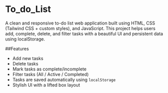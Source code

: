 # To_do_List

A clean and responsive to-do list web application built using HTML, CSS (Tailwind CSS + custom styles), and JavaScript. This project helps users add, complete, delete, and filter tasks with a beautiful UI and persistent data using localStorage.

##Features
-  Add new tasks
-  Delete tasks
-  Mark tasks as complete/incomplete
-  Filter tasks (All / Active / Completed)
-  Tasks are saved automatically using `localStorage`
-  Stylish UI with a lifted box layout
